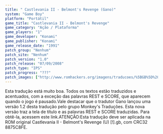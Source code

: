 ```yaml
---
title: " Castlevania II - Belmont's Revenge (Gano)"
system: "Game Boy"
platform: "Portátil"
game_title: "Castlevania II - Belmont's Revenge"
game_category: "Ação / Plataforma"
game_players: "1"
game_developer: "Konami"
game_publisher: "Konami"
game_release_date: "1991"
patch_group: "Nenhum"
patch_site: "Nenhum"
patch_version: "1.0"
patch_release: "07/09/2008"
patch_type: "IPS"
patch_progress: "???"
patch_images: ["http://www.romhackers.org/imagens/traducoes/%5BGB%5D%20Castlevania%20II%20-%20Belmont's%20Revenge%20-%20Gano%20-%201.png","http://www.romhackers.org/imagens/traducoes/%5BGB%5D%20Castlevania%20II%20-%20Belmont's%20Revenge%20-%20Gano%20-%202.png","http://www.romhackers.org/imagens/traducoes/%5BGB%5D%20Castlevania%20II%20-%20Belmont's%20Revenge%20-%20Gano%20-%203.png"]
---
```

Esta tradução está muito boa. Todos os textos estão traduzidos e acentuados, com a exceção das palavras REST e SCORE, que aparecem quando o jogo é pausado.Vale destacar que o tradutor Gano lançou uma versão 1.2 desta tradução pelo grupo Monkey's Traduções. Esta nova versão traz a tela de título e as palavras REST e SCORE traduzidas. Para obtê-la, acessem este link.ATENÇÃO:Esta tradução deve ser aplicada na ROM original Castlevania II - Belmont's Revenge (U) [!].gb, com CRC32 8875C8FE.